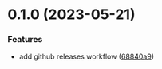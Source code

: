 # 0.1.0 (2023-05-21)


### Features

* add github releases workflow ([68840a9](https://github.com/baumrock/PassPhraseJS/commit/68840a9bf6ecf269dc5331e0aba6c27612421f3c))



